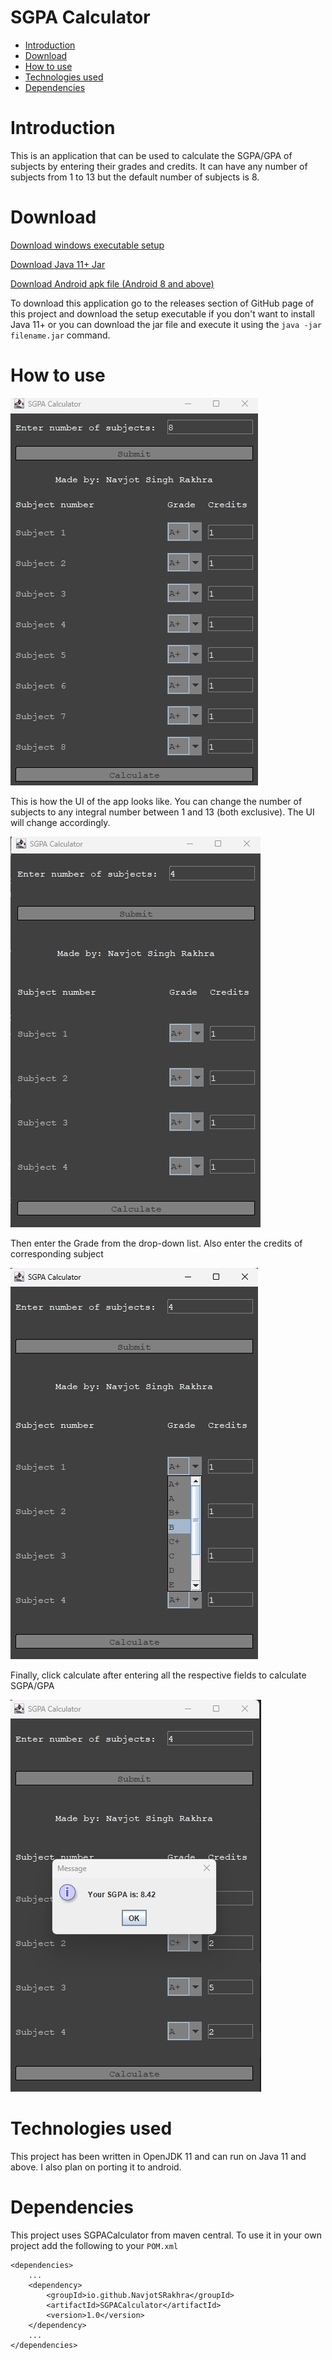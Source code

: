 # SGPA Calculator

* [Introduction](#introduction)
* [Download](#download)
* [How to use](#how-to-use)
* [Technologies used](#technologies-used)
* [Dependencies](#dependencies)

# Introduction

This is an application that can be used to calculate the SGPA/GPA of
subjects by entering their grades and credits. It can have any number of
subjects from 1 to 13 but the default number of subjects is 8.

# Download

[Download windows executable setup](https://github.com/NavjotSRakhra/SGPACalculatorGUI/releases/download/1.1/SGPA_Calculator_Setup.exe)

[Download Java 11+ Jar](https://github.com/NavjotSRakhra/SGPACalculatorGUI/releases/download/1.1/SGPACalculatorGUI.jar)

[Download Android apk file (Android 8 and above)](https://github.com/NavjotSRakhra/SGPACalculatorGUI/releases/download/1.2/SGPA_Calculator_v1.0.4.apk)

To download this application go to the releases section of GitHub page of
this project and download the setup executable if you don't want to install
Java 11+ or you can download the jar file and execute it using the ``java -jar filename.jar`` command.

# How to use

![img-1](resources/sample-img-1.png)

This is how the UI of the app looks like. You can change the number of
subjects to any integral number between 1 and 13 (both exclusive). The UI
will change accordingly.

![img-2](resources/sample-img-2.png)

Then enter the Grade from the drop-down list. Also enter the credits of
corresponding subject

![img-3](resources/sample-img-3.png)

Finally, click calculate after entering all the respective fields to
calculate SGPA/GPA

![img-4](resources/sample-img-4.png)

# Technologies used

This project has been written in OpenJDK 11 and can run on Java 11 and above.
I also plan on porting it to android.

# Dependencies

This project uses SGPACalculator from maven central. To use it in your own
project add the following to your ```POM.xml```

    <dependencies>
        ...
        <dependency>
            <groupId>io.github.NavjotSRakhra</groupId>
            <artifactId>SGPACalculator</artifactId>
            <version>1.0</version>
        </dependency>
        ...
    </dependencies>
